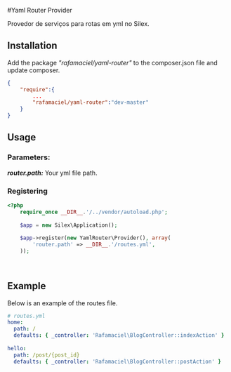 #Yaml Router Provider

Provedor de serviços  para rotas em yml no Silex.

## Installation

Add the package *"rafamaciel/yaml-router"* to the composer.json file and update composer.

```json
{
    "require":{
        ...
        "rafamaciel/yaml-router":"dev-master"
    }
}
```

## Usage

### Parameters:
***router.path:*** Your yml file path.
### Registering

```php
<?php
    require_once __DIR__.'/../vendor/autoload.php';
    
    $app = new Silex\Application();
    
    $app->register(new YamlRouter\Provider(), array(
        'router.path' => __DIR__.'/routes.yml',
    ));
    
    
```

## Example

Below is an example of the routes file.

```yaml
# routes.yml
home:
  path: /
  defaults: { _controller: 'Rafamaciel\BlogController::indexAction' }
 
hello:
  path: /post/{post_id}
  defaults: { _controller: 'Rafamaciel\BlogController::postAction' }
```